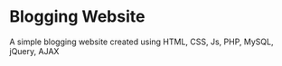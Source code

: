 # Blogging Website
 A simple blogging website created using HTML, CSS, Js, PHP, MySQL, jQuery, AJAX

